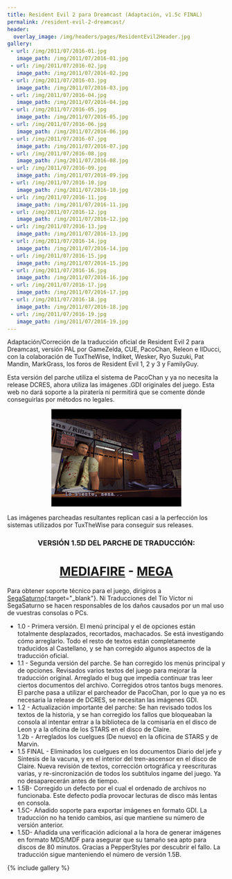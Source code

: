 ```yaml
---
title: Resident Evil 2 para Dreamcast (Adaptación, v1.5c FINAL)
permalink: /resident-evil-2-dreamcast/
header:
  overlay_image: /img/headers/pages/ResidentEvil2Header.jpg
gallery:
 - url: /img/2011/07/2016-01.jpg
   image_path: /img/2011/07/2016-01.jpg
 - url: /img/2011/07/2016-02.jpg
   image_path: /img/2011/07/2016-02.jpg
 - url: /img/2011/07/2016-03.jpg
   image_path: /img/2011/07/2016-03.jpg
 - url: /img/2011/07/2016-04.jpg
   image_path: /img/2011/07/2016-04.jpg
 - url: /img/2011/07/2016-05.jpg
   image_path: /img/2011/07/2016-05.jpg
 - url: /img/2011/07/2016-06.jpg
   image_path: /img/2011/07/2016-06.jpg
 - url: /img/2011/07/2016-07.jpg
   image_path: /img/2011/07/2016-07.jpg
 - url: /img/2011/07/2016-08.jpg
   image_path: /img/2011/07/2016-08.jpg
 - url: /img/2011/07/2016-09.jpg
   image_path: /img/2011/07/2016-09.jpg
 - url: /img/2011/07/2016-10.jpg
   image_path: /img/2011/07/2016-10.jpg
 - url: /img/2011/07/2016-11.jpg
   image_path: /img/2011/07/2016-11.jpg
 - url: /img/2011/07/2016-12.jpg
   image_path: /img/2011/07/2016-12.jpg
 - url: /img/2011/07/2016-13.jpg
   image_path: /img/2011/07/2016-13.jpg
 - url: /img/2011/07/2016-14.jpg
   image_path: /img/2011/07/2016-14.jpg
 - url: /img/2011/07/2016-15.jpg
   image_path: /img/2011/07/2016-15.jpg
 - url: /img/2011/07/2016-16.jpg
   image_path: /img/2011/07/2016-16.jpg
 - url: /img/2011/07/2016-17.jpg
   image_path: /img/2011/07/2016-17.jpg
 - url: /img/2011/07/2016-18.jpg
   image_path: /img/2011/07/2016-18.jpg
 - url: /img/2011/07/2016-19.jpg
   image_path: /img/2011/07/2016-19.jpg
---
```

Adaptación/Correción de la traducción oficial de Resident Evil 2 para Dreamcast, 
versión PAL por GameZelda, CUE, PacoChan, Releon e IlDucci, con la colaboración de 
TuxTheWise, Indiket, Wesker, Ryo Suzuki, Pat Mandin, MarkGrass, los foros de Resident 
Evil 1, 2 y 3 y FamilyGuy.

Esta versión del parche utiliza el sistema de PacoChan y ya no necesita la release 
DCRES, ahora utiliza las imágenes .GDI originales del juego. Esta web no dará soporte 
a la piratería ni permitirá que se comente dónde conseguirlas por métodos no legales.

<p style="text-align: center;"><a href="/img/2013/06/15Final-01-1.jpg"><img src="/img/2013/06/15Final-01.png" alt="Resident Evil 2 para Dreamcast - Versión 1.5 FINAL" width="300" height="225" /></a></p>  
Las imágenes parcheadas resultantes replican casi a la perfección los sistemas utilizados 
por TuxTheWise para conseguir sus releases.

<h3 style="text-align: center;">VERSIÓN 1.5D DEL PARCHE DE TRADUCCIÓN:</h3>

<h1 style="text-align: center;"><strong><a href="http://www.mediafire.com/file/vce12knc6nc3vog/ResidentEvil2DC-V15D.7z" target="_blank">MEDIAFIRE</a> - <a href="
https://mega.nz/#!kc8l1ACZ!NNFAN6CVltIZgsKTTDz9kRT0dOyhtgPu89VngQHizMY" target="_blank">MEGA</a></strong></h1>

Para obtener soporte técnico para el juego, dirigiros a [SegaSaturno](http://www.segasaturno.com/){:target="_blank"}. 
Ni Traducciones del Tío Víctor ni SegaSaturno se hacen responsables de los daños causados por 
un mal uso de vuestras consolas o PCs.

* 1.0 - Primera versión. El menú principal y el de opciones están totalmente desplazados, 
recortados, machacados. Se está investigando cómo arreglarlo. Todo el resto de textos 
están completamente traducidos al Castellano, y se han corregido algunos aspectos de la 
traducción oficial.  
* 1.1 - Segunda versión del parche. Se han corregido los menús principal y de opciones. 
Revisados varios textos del juego para mejorar la traducción original. Arreglado el bug 
que impedía continuar tras leer ciertos documentos del archivo. Corregidos otros tantos 
bugs menores. El parche pasa a utilizar el parcheador de PacoChan, por lo que ya no es 
necesaria la release de DCRES, se necesitan las imágenes GDI.  
* 1.2 - Actualización importante del parche: Se han revisado todos los textos de la historia, 
y se han corregido los fallos que bloqueaban la consola al intentar entrar a la biblioteca 
de la comisaría en el disco de Leon y a la oficina de los STARS en el disco de Claire.  
1.2b - Arreglados los cuelgues (De nuevo) en la oficina de STARS y de Marvin.  
* 1.5 FINAL - Eliminados los cuelgues en los documentos Diario del jefe y Síntesis de la 
vacuna, y en el interior del tren-ascensor en el disco de Claire. Nueva revisión de textos, 
corrección ortográfica y reescrituras varias, y re-sincronización de todos los subtítulos 
ingame del juego. Ya no desaparecerán antes de tiempo.  
* 1.5B- Corregido un defecto por el cual el ordenado de archivos no funcionaba. Este defecto 
podía provocar lecturas de disco más lentas en consola.  
* 1.5C- Añadido soporte para exportar imágenes en formato GDI. La traducción no ha tenido 
cambios, así que mantiene su número de versión anterior.
* 1.5D- Añadida una verificación adicional a la hora de generar imágenes en formato 
MDS/MDF para asegurar que su tamaño sea apto para discos de 80 minutos. Gracias a PepperStyles 
por descubrir el fallo. La traducción sigue manteniendo el número de versión 1.5B.

{% include gallery %}
